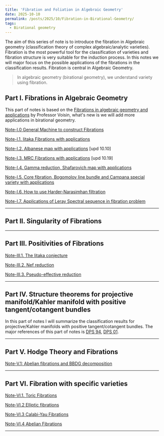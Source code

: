 ```yaml
---
title: 'Fibration and Foliation in Algebraic Geometry'
date: 2025-10-10
permalink: /posts/2025/10/Fibration-in-Birational-Geometry/
tags:
  - Birational geometry
---
```


The aim of this series of note is to introduce the fibration in Algebraic geometry (classification theory of complex algebraic/analytic varieties). Fibration is the most powerful tool for the classification of varieties and fibration structure is very suitable for the induction process. In this notes we will major focus on the possible applications of the fibrations in the classification results. Fibration is central in Algebraic Geometry. 
> In algebraic geometry (birational geometry), we understand variety using fibration. 


## Part I. Fibrations in Algebraic Geometry

This part of notes is based on the [Fibrations in algebraic geometry and applications](https://smf.emath.fr/publications/fibrations-en-geometrie-algebrique-et-applications) by Professor Voisin, what's new is we will add more applications in birational geometry. 


[Note-I.0 General Machine to construct Fibrations]()

[Note-I.1. Iitaka Fibrations with applications]()

[Note-I.2. Albanese map with applications](https://yilimath.github.io/files/Birational/Fibration/Albanese.pdf) [upd 10.10]

[Note-I.3. MRC Fibrations with applications](https://yilimath.github.io/files/Birational/Fibration/MRCFibration.pdf) [upd 10.19]

[Note-I.4. Gamma reduction, Shafarovich map with applications]()

[Note-I.5. Core fibration, Bogomolov line bundle and Campana special variety with applications]()

[Note-I.6. How to use Harder-Narasimhan filtration]()

[Note-I.7. Applications of Leray Spectral sequence in fibration problem](https://yilimath.github.io/files/Birational/Fibration/LeraySS.pdf)


----
## Part II. Singularity of Fibrations


----
## Part III. Positivities of Fibrations


[Note-III.1. The Iitaka conjecture]()

[Note-III.2. Nef reduction]()

[Note-III.3. Pseudo-effective reduction]()

---
## Part IV. Structure theorems for projective manifold/Kahler manifold with positive tangent/cotangent bundles

In this part of notes I will summarize the classification results for projective/Kahler manifolds with positive tangent/cotangent bundles. The major references of this part of notes is [DPS 94](https://mathscinet.ams.org/mathscinet/article?mr=1257325), [DPS 01](https://mathscinet.ams.org/mathscinet/article?mr=1875649). 







---
## Part V. Hodge Theory and Fibrations

[Note-V.1: Abelian fibrations and BBDG decomposition]()




---
## Part VI. Fibration with specific varieties


[Note-VI.1. Toric Fibrations]()

[Note-VI.2 Elliptic fibrations]()

[Note-VI.3 Calabi-Yau Fibrations]()

[Note-VI.4 Abelian Fibrations]()


---
